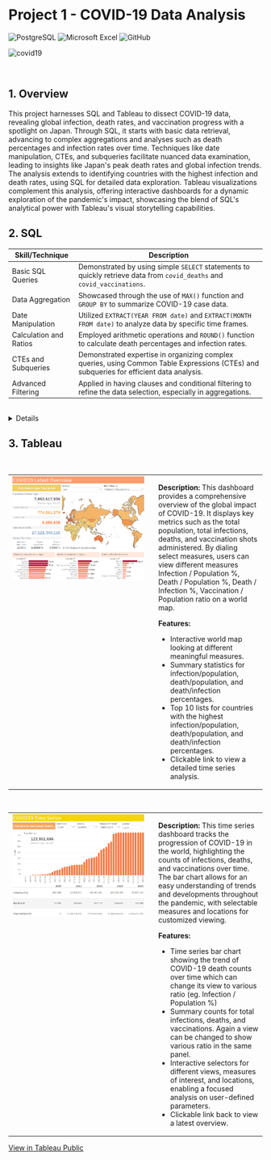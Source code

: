# Project 1 - COVID-19 Data Analysis
![PostgreSQL](https://img.shields.io/badge/PostgreSQL-316192?style=for-the-badge&logo=postgresql&logoColor=white)
![Microsoft Excel](https://img.shields.io/badge/Microsoft_Excel-217346?style=for-the-badge&logo=microsoft-excel&logoColor=white)
![GitHub](https://img.shields.io/badge/github-%23121011.svg?style=for-the-badge&logo=github&logoColor=white)

![covid19](https://github.com/suharar/SQL-Portfolio/assets/74327995/1f527259-83c7-4222-ac4d-431c6f430dd4)

<br>



## 1. Overview
This project harnesses SQL and Tableau to dissect COVID-19 data, revealing global infection, death rates, and vaccination progress with a spotlight on Japan. Through SQL, it starts with basic data retrieval, advancing to complex aggregations and analyses such as death percentages and infection rates over time. Techniques like date manipulation, CTEs, and subqueries facilitate nuanced data examination, leading to insights like Japan's peak death rates and global infection trends. The analysis extends to identifying countries with the highest infection and death rates, using SQL for detailed data exploration. Tableau visualizations complement this analysis, offering interactive dashboards for a dynamic exploration of the pandemic's impact, showcasing the blend of SQL's analytical power with Tableau's visual storytelling capabilities.


## 2. SQL
| Skill/Technique             | Description                                                                                                          |
|-----------------------------|----------------------------------------------------------------------------------------------------------------------|
| Basic SQL Queries           | Demonstrated by using simple `SELECT` statements to quickly retrieve data from `covid_deaths` and `covid_vaccinations`. |
| Data Aggregation            | Showcased through the use of `MAX()` function and `GROUP BY` to summarize COVID-19 case data.                         |
| Date Manipulation           | Utilized `EXTRACT(YEAR FROM date)` and `EXTRACT(MONTH FROM date)` to analyze data by specific time frames.            |
| Calculation and Ratios      | Employed arithmetic operations and `ROUND()` function to calculate death percentages and infection rates.            |
| CTEs and Subqueries         | Demonstrated expertise in organizing complex queries, using Common Table Expressions (CTEs) and subqueries for efficient data analysis. |
| Advanced Filtering          | Applied in having clauses and conditional filtering to refine the data selection, especially in aggregations.         |

<br>
<details>

## 1. Quickly check the tables to be used

````sql
select *
from covid_deaths
limit 10;
````
![image](https://github.com/suharar/SQL-Portfolio/assets/74327995/c19b6612-7a56-4c99-a54b-f0bcb5154c66)

````sql
select *
from covid_vaccinations
limit 10;
````
![image](https://github.com/suharar/SQL-Portfolio/assets/74327995/23af65fb-1163-475c-afad-e9421c2a918c)

<br>

## 2. Looking at total cases vs total death by year/month in Japan

````sql
select 
	location 
	, EXTRACT(YEAR FROM date) AS year
	, EXTRACT(MONTH FROM date) AS month
	, max(total_cases) AS cumulative_cases
	, max(total_deaths) AS cumulative_deaths
	, ROUND(CAST(max(total_deaths) AS DECIMAL) / NULLIF(CAST(max(total_cases) AS DECIMAL), 0) * 100, 2) AS death_percentage
from covid_deaths
where location = 'Japan'
group by location, EXTRACT(YEAR FROM date), EXTRACT(MONTH FROM date)
order by 1,2,3;
````
Observations:
- death rates peaked on 2020 May at 5.29%
- slow but continuous decline in death rates since its peaked.
- stable around 0.2% after 2022 August to today

<br>

## 3. Looking at total cases vs population by year/month in Japan

````sql
select 
	location 
	, EXTRACT(YEAR FROM date) as year
	, EXTRACT(MONTH FROM date) as month
	, max(total_cases) as cumulative_cases
	, max(population) as population
	, ROUND(CAST(max(total_cases) AS DECIMAL) / NULLIF(CAST(max(population) AS DECIMAL), 0) * 100, 2) AS infected_percentage
from covid_deaths
where location = 'Japan'
group by location, EXTRACT(YEAR FROM date), EXTRACT(MONTH FROM date)
order by 1,2,3;
````

Observations:
- today, >27% of people in Japan infected COVID at least once
- faster growth in infection percentage since 2022 Febuary
- infected percentage stablized after 2023 January

<br>

## 4. Finding top 5 countries which have the highest infection rate(total_cases/population) overall

````sql
select 
	location 
	, max(total_cases) as cumulative_cases
	, max(population) as population
	, ROUND(CAST(max(total_cases) AS DECIMAL) / NULLIF(CAST(max(population) AS DECIMAL), 0) * 100, 2) AS infected_percentage
from covid_deaths
group by location
having ROUND(CAST(max(total_cases) AS DECIMAL) / NULLIF(CAST(max(population) AS DECIMAL), 0) * 100, 2) is not NULL
order by 4 DESC;
````

Observation:
1. Brunei	      76.3%
2. Cyprus	      76.02%
3. San Marino	  75.07%
4. Austria	      68.03%
5. South Korea	  66.72%

<br>

##  5. Finding countries which have the highest infection rate(total_cases/population) for each recorded year

````sql
select 
	location 
	, max(total_cases) as cumulative_cases
	, max(population) as population
	, ROUND(CAST(max(total_cases) AS DECIMAL) / NULLIF(CAST(max(population) AS DECIMAL), 0) * 100, 2) AS infected_percentage
from covid_deaths
group by location
having ROUND(CAST(max(total_cases) AS DECIMAL) / NULLIF(CAST(max(population) AS DECIMAL), 0) * 100, 2) is not NULL
order by 4 DESC;
````

Observation:
Countires with the highest infected rate per year are as follows:
- 2020: Andorra (9.78%)
- 2021: Andorra (27.22%)
- 2022: Cyprus  (70.15%)
- 2023: Cyprus  (75.35%)
- 2024: Brunei  (76.35%)

<br>

## 6. Finding top 5 countries which have the highest deaths rate(total_deaths/population) overall
````sql
select 
	location 
	, max(total_deaths) as cumulative_deaths
	, max(population) as population
	, ROUND(CAST(max(total_deaths) AS DECIMAL) / NULLIF(CAST(max(population) AS DECIMAL), 0) * 100, 2) AS deaths_percentage
from covid_deaths
group by location
having ROUND(CAST(max(total_deaths) AS DECIMAL) / NULLIF(CAST(max(population) AS DECIMAL), 0) * 100, 2) is not NULL
order by 4 DESC;
````

Obsearvation:
1. Peru	                       0.65%
2. Bulgaria                    0.57%
3. Bosnia and Herzegovina	     0.51%
4. Hungary	                   0.49%
5. North Macedonia	           0.48%

<br>

## 7. Finding Population, # Infected, # Death, Infected/Population %, Death/Population %, Infected/Death by Continent

````sql
select 
	location 
	, max(population) as population
	, max(total_cases) as cumulative_cases
	, max(total_deaths) as cumulative_deaths
	, ROUND(CAST(max(total_cases) AS DECIMAL) / NULLIF(CAST(max(population) AS DECIMAL), 0) * 100, 2) AS infection_per_population
	, ROUND(CAST(max(total_deaths) AS DECIMAL) / NULLIF(CAST(max(population) AS DECIMAL), 0) * 100, 2) AS deaths_per_population
	, ROUND(CAST(max(total_deaths) AS DECIMAL) / NULLIF(CAST(max(total_cases) AS DECIMAL), 0) * 100, 2) AS death_rate_per_infection
from covid_deaths
where continent is null -- in this dataset, when location = continent data, continent is null
and location not in ('Low income', 'Lower middle income', 'Upper middle income', 'High income', 'European Union')
group by location
order by 2 DESC;
````

Observation:
- approx. 10% of the people in the world got infected to COVID at least once.
- COVID killed 7 millions people (0.09% of ttl population) on the earth
- Europe has the highest infection/population rate with 33.84%
- Africa has the lowest infection/population rate with 0.92%
- However, when comparing the deaths/infection rate between Europe and Africa,
  Africa has much higher rate (1.97%) against Europe (0.83%)

<br>

## 8. Look at daily rolling_infection, rolling_death, and rolling_vaccinations per location
- 8.1 covid_vaccinations table is joined as covid_deaths table does not contain necessary data
- 8.2 use CTE to avoid duplicate entry per date

````sql
WITH tmp as (
select distinct * 
from covid_vaccinations v 
inner join covid_deaths d using (iso_code, continent, location, date, population) 
order by 1,2,3,4
)
select
	continent
	, location
	, date
	, population
	, new_cases
	, new_deaths
	, new_vaccinations
	, sum(cast(new_cases as int)) OVER (PARTITION BY location Order by date) as rolling_infections
	, sum(cast(new_deaths as int)) OVER (PARTITION BY location Order by date) as rolling_deaths
	, sum(cast(new_vaccinations as int)) OVER (PARTITION BY location Order by date) as rolling_vaccinations
from tmp
where continent is not null
order by 1,2,3;
````

<br>

## 9. Generate view based on 8. for visualization

````sql
Create view visualization1 as
WITH tmp as (
select distinct * 
from covid_vaccinations v 
inner join covid_deaths d using (iso_code, continent, location, date, population) 
order by 1,2,3,4
)
select
	continent
	, location
	, date
	, population
	, new_cases
	, new_deaths
	, new_vaccinations
	, sum(cast(new_cases as int)) OVER (PARTITION BY location Order by date) as rolling_infections
	, sum(cast(new_deaths as int)) OVER (PARTITION BY location Order by date) as rolling_deaths
	, sum(cast(new_vaccinations as int)) OVER (PARTITION BY location Order by date) as rolling_vaccinations
from tmp
where continent is not null
order by 1,2,3
````

````sql
-- checking the view created
select *
from visualization1
limit 10;
````

![image](https://github.com/suharar/SQL-Portfolio/assets/74327995/2a848fde-0c34-44b9-9e07-36b318851bee)

<br>
</details>

## 3. Tableau

<br>

<table>
<tr>
<td width="55%" valign="top">
<img src="https://github.com/suharar/Data_Analysis/blob/master/Project1_COVID19Analysis_SQL%26Tableau/Tableau/raw/LatestOverview.png"  alt="Dashboard Screenshot" width="100%">
</td>
<td width="45%" style="text-align: left; vertical-align: top; padding-left: 20px;">
<p><strong>Description:</strong> This dashboard provides a comprehensive overview of the global impact of COVID-19. It displays key metrics such as the total population, total infections, deaths, and vaccination shots administered. By dialing select measures, users can view different measures Infection / Population %, Death / Population %, Death / Infection %, Vaccination / Population ratio on a world map.</p>
<p><strong>Features:</strong></p>
<ul>
<li>Interactive world map looking at different meaningful measures.</li>
<li>Summary statistics for infection/population, death/population, and death/infection percentages.</li>
<li>Top 10 lists for countries with the highest infection/population, death/population, and death/infection percentages.</li>
<li>Clickable link to view a detailed time series analysis.</li>
</ul>
</td>
</tr>
</table>

<br>

<table>
<tr>
<td width="55%" valign="top">
<img src="https://github.com/suharar/Data_Analysis/blob/master/Project1_COVID19Analysis_SQL%26Tableau/Tableau/raw/TimeSeries.png"  alt="Dashboard Screenshot" width="100%">
</td>
<td width="45%" style="text-align: left; vertical-align: top; padding-left: 20px;">
<p><strong>Description:</strong>  This time series dashboard tracks the progression of COVID-19 in the world, highlighting the counts of infections, deaths, and vaccinations over time. The bar chart allows for an easy understanding of trends and developments throughout the pandemic, with selectable measures and locations for customized viewing.</p>
<p><strong>Features:</strong></p>
<ul>
<li>Time series bar chart showing the trend of COVID-19 death counts over time which can change its view to various ratio (eg. Infection / Population %)</li>
<li>Summary counts for total infections, deaths, and vaccinations.  Again a view can be changed to show various ratio in the same panel.</li>
<li>Interactive selectors for different views, measures of interest, and locations, enabling a focused analysis on user-defined parameters.</li>
<li>Clickable link back to view a latest overview.</li>
</ul>
</td>
</tr>
</table>

[View in Tableau Public](https://public.tableau.com/app/profile/ryo.suhara6840/viz/COVID19_17102587200050/COVID19LatestOverview?publish=yes)

